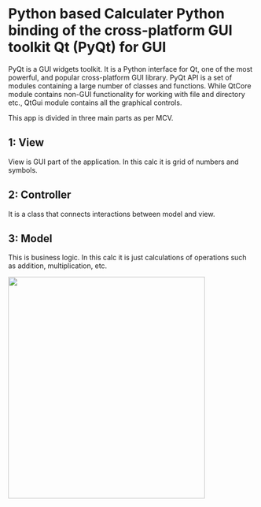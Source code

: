 # Python based Calculater Python binding of the cross-platform GUI toolkit Qt (PyQt) for GUI
PyQt is a GUI widgets toolkit. It is a Python interface for Qt, one of the most powerful, and popular cross-platform GUI library.
PyQt API is a set of modules containing a large number of classes and functions. While QtCore module contains non-GUI functionality for working with file and directory etc., QtGui module contains all the graphical controls.

This app is divided in three main parts as per MCV.
## 1: View
View is GUI part of the application. In this calc it is grid of numbers and symbols.

## 2: Controller
It is a class that connects interactions between model and view.

## 3: Model
This is business logic. In this calc it is just calculations of operations such as addition, multiplication, etc.

<img src="https://user-images.githubusercontent.com/53492853/95057889-6169dc00-0714-11eb-9951-01683e18bcf3.PNG" width ="400" height="450">  
